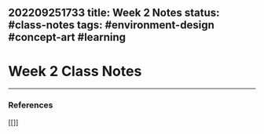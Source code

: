 202209251733
title: Week 2 Notes
status: #class-notes
tags: #environment-design #concept-art #learning
---

# Week 2 Class Notes


---
### References

[[]]

